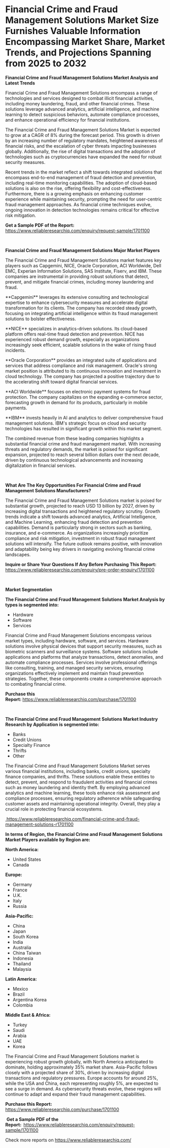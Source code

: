 <p><h1>Financial Crime and Fraud Management Solutions Market Size Furnishes Valuable Information Encompassing Market Share, Market Trends, and Projections Spanning from 2025 to 2032</h1></p><p><strong>Financial Crime and Fraud Management Solutions Market Analysis and Latest Trends</strong></p>
<p><p>Financial Crime and Fraud Management Solutions encompass a range of technologies and services designed to combat illicit financial activities, including money laundering, fraud, and other financial crimes. These solutions leverage advanced analytics, artificial intelligence, and machine learning to detect suspicious behaviors, automate compliance processes, and enhance operational efficiency for financial institutions.</p><p>The Financial Crime and Fraud Management Solutions Market is expected to grow at a CAGR of 8% during the forecast period. This growth is driven by an increasing number of regulatory mandates, heightened awareness of financial risks, and the escalation of cyber threats impacting businesses globally. Additionally, the rise of digital transactions and the adoption of technologies such as cryptocurrencies have expanded the need for robust security measures.</p><p>Recent trends in the market reflect a shift towards integrated solutions that encompass end-to-end management of fraud detection and prevention, including real-time monitoring capabilities. The adoption of cloud-based solutions is also on the rise, offering flexibility and cost-effectiveness. Furthermore, there is a growing emphasis on enhancing customer experience while maintaining security, prompting the need for user-centric fraud management approaches. As financial crime techniques evolve, ongoing innovation in detection technologies remains critical for effective risk mitigation.</p></p>
<p><strong>Get a Sample PDF of the Report:&nbsp;</strong> <a href="https://www.reliableresearchiq.com/enquiry/request-sample/1701100?utm_campaign=114&utm_medium=2&utm_source=Github&utm_content=ia&utm_term=09012025&utm_id=financial-crime-and-fraud-management-solutions">https://www.reliableresearchiq.com/enquiry/request-sample/1701100</a></p>
<p>&nbsp;</p>
<p><strong>Financial Crime and Fraud Management Solutions Major Market Players</strong></p>
<p><p>The Financial Crime and Fraud Management Solutions market features key players such as Capgemini, NICE, Oracle Corporation, ACI Worldwide, Dell EMC, Experian Information Solutions, SAS Institute, Fiserv, and IBM. These companies are instrumental in providing robust solutions that detect, prevent, and mitigate financial crimes, including money laundering and fraud.</p><p>**Capgemini** leverages its extensive consulting and technological expertise to enhance cybersecurity measures and accelerate digital transformation for its clients. The company has recorded steady growth, focusing on integrating artificial intelligence within its fraud management solutions to bolster effectiveness.</p><p>**NICE** specializes in analytics-driven solutions. Its cloud-based platform offers real-time fraud detection and prevention. NICE has experienced robust demand growth, especially as organizations increasingly seek efficient, scalable solutions in the wake of rising fraud incidents.</p><p>**Oracle Corporation** provides an integrated suite of applications and services that address compliance and risk management. Oracle's strong market position is attributed to its continuous innovation and investment in cloud technology. The company has projected a positive trajectory due to the accelerating shift toward digital financial services.</p><p>**ACI Worldwide** focuses on electronic payment systems for fraud protection. The company capitalizes on the expanding e-commerce sector, forecasting growth in demand for its products, particularly in mobile payments.</p><p>**IBM** invests heavily in AI and analytics to deliver comprehensive fraud management solutions. IBM's strategic focus on cloud and security technologies has resulted in significant growth within this market segment.</p><p>The combined revenue from these leading companies highlights a substantial financial crime and fraud management market. With increasing threats and regulatory demands, the market is poised for significant expansion, projected to reach several billion dollars over the next decade, driven by continuous technological advancements and increasing digitalization in financial services.</p></p>
<p>&nbsp;</p>
<p><strong>What Are The Key Opportunities For Financial Crime and Fraud Management Solutions Manufacturers?</strong></p>
<p><p>The Financial Crime and Fraud Management Solutions market is poised for substantial growth, projected to reach USD 13 billion by 2027, driven by increasing digital transactions and heightened regulatory scrutiny. Growth trends indicate a shift towards advanced analytics, Artificial Intelligence, and Machine Learning, enhancing fraud detection and prevention capabilities. Demand is particularly strong in sectors such as banking, insurance, and e-commerce. As organizations increasingly prioritize compliance and risk mitigation, investment in robust fraud management solutions will intensify. The future outlook remains positive, with innovation and adaptability being key drivers in navigating evolving financial crime landscapes.</p></p>
<p><strong>Inquire or Share Your Questions If Any Before Purchasing This Report:</strong> <a href="https://www.reliableresearchiq.com/enquiry/pre-order-enquiry/1701100?utm_campaign=114&utm_medium=2&utm_source=Github&utm_content=ia&utm_term=09012025&utm_id=financial-crime-and-fraud-management-solutions">https://www.reliableresearchiq.com/enquiry/pre-order-enquiry/1701100</a></p>
<p>&nbsp;</p>
<p><strong>Market Segmentation</strong></p>
<p><strong>The Financial Crime and Fraud Management Solutions Market Analysis by types is segmented into:</strong></p>
<p><ul><li>Hardware</li><li>Software</li><li>Services</li></ul></p>
<p><p>Financial Crime and Fraud Management Solutions encompass various market types, including hardware, software, and services. Hardware solutions involve physical devices that support security measures, such as biometric scanners and surveillance systems. Software solutions include applications and platforms that analyze transactions, detect anomalies, and automate compliance processes. Services involve professional offerings like consulting, training, and managed security services, ensuring organizations effectively implement and maintain fraud prevention strategies. Together, these components create a comprehensive approach to combating financial crime.</p></p>
<p><strong>Purchase this Report:&nbsp;</strong><a href="https://www.reliableresearchiq.com/purchase/1701100?utm_campaign=114&utm_medium=2&utm_source=Github&utm_content=ia&utm_term=09012025&utm_id=financial-crime-and-fraud-management-solutions">https://www.reliableresearchiq.com/purchase/1701100</a></p>
<p>&nbsp;</p>
<p><strong>The Financial Crime and Fraud Management Solutions Market Industry Research by Application is segmented into:</strong></p>
<p><ul><li>Banks</li><li>Credit Unions</li><li>Specialty Finance</li><li>Thrifts</li><li>Other</li></ul></p>
<p><p>The Financial Crime and Fraud Management Solutions Market serves various financial institutions, including banks, credit unions, specialty finance companies, and thrifts. These solutions enable these entities to detect, prevent, and respond to fraudulent activities and financial crimes such as money laundering and identity theft. By employing advanced analytics and machine learning, these tools enhance risk assessment and compliance processes, ensuring regulatory adherence while safeguarding customer assets and maintaining operational integrity. Overall, they play a crucial role in protecting financial ecosystems.</p></p>
<p><a href="https://www.reliableresearchiq.com/financial-crime-and-fraud-management-solutions-r1701100?utm_campaign=114&utm_medium=2&utm_source=Github&utm_content=ia&utm_term=09012025&utm_id=financial-crime-and-fraud-management-solutions">&nbsp;https://www.reliableresearchiq.com/financial-crime-and-fraud-management-solutions-r1701100</a></p>
<p><strong>In terms of Region, the Financial Crime and Fraud Management Solutions Market Players available by Region are:</strong></p>
<p>
    <p> <strong> North America: </strong>
        <ul>
            <li>United States</li>
            <li>Canada</li>
        </ul>
        </p> 
    <p> <strong> Europe: </strong>
        <ul>
            <li>Germany</li>
            <li>France</li>
            <li>U.K.</li>
            <li>Italy</li>
            <li>Russia</li>
        </ul>
        </p> 
    <p> <strong> Asia-Pacific: </strong>
        <ul>
            <li>China</li>
            <li>Japan</li>
            <li>South Korea</li>
            <li>India</li>
            <li>Australia</li>
            <li>China Taiwan</li>
            <li>Indonesia</li>
            <li>Thailand</li>
            <li>Malaysia</li>
        </ul>
        </p> 
    <p> <strong> Latin America: </strong>
        <ul>
            <li>Mexico</li>
            <li>Brazil</li>
            <li>Argentina Korea</li>
            <li>Colombia</li>
        </ul>
        </p> 
    <p> <strong> Middle East & Africa: </strong>
        <ul>
            <li>Turkey</li>
            <li>Saudi</li>
            <li>Arabia</li>
            <li>UAE</li>
            <li>Korea</li>
        </ul>
    </p>
    </p>
<p><p>The Financial Crime and Fraud Management Solutions market is experiencing robust growth globally, with North America anticipated to dominate, holding approximately 35% market share. Asia-Pacific follows closely with a projected share of 30%, driven by increasing digital transactions and regulatory pressures. Europe accounts for around 25%, while the USA and China, each representing roughly 5%, are expected to see a surge in demand. As cybersecurity threats evolve, these regions will continue to adapt and expand their fraud management capabilities.</p></p>
<p><strong>Purchase this Report: </strong><a href="https://www.reliableresearchiq.com/purchase/1701100?utm_campaign=114&utm_medium=2&utm_source=Github&utm_content=ia&utm_term=09012025&utm_id=financial-crime-and-fraud-management-solutions">https://www.reliableresearchiq.com/purchase/1701100</a></p>
<p>&nbsp;<strong>Get a Sample PDF of the Report:&nbsp;&nbsp;</strong><a href="https://www.reliableresearchiq.com/enquiry/request-sample/1701100?utm_campaign=114&utm_medium=2&utm_source=Github&utm_content=ia&utm_term=09012025&utm_id=financial-crime-and-fraud-management-solutions">https://www.reliableresearchiq.com/enquiry/request-sample/1701100</a></p>
<p><strong></strong></p>
<p>Check more reports on <a href="https://www.reliableresearchiq.com/?utm_campaign=114&utm_medium=2&utm_source=Github&utm_content=ia&utm_term=09012025&utm_id=financial-crime-and-fraud-management-solutions">https://www.reliableresearchiq.com/</a></p>